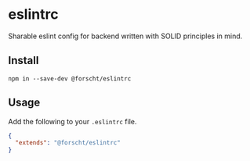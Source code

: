 # eslintrc
Sharable eslint config for backend written with SOLID principles in mind.

## Install

`npm in --save-dev @forscht/eslintrc`

## Usage
Add the following to your `.eslintrc` file.
```json
{
  "extends": "@forscht/eslintrc"
}
```
